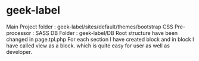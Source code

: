 # geek-label
 Main Project folder : geek-label/sites/default/themes/bootstrap
 CSS Pre-processor : SASS
 DB Folder : geek-label/DB
 Root structure have been changed in page.tpl.php
 For each section I have created block and in block I have called view as a block. which is quite easy for user as well as developer.

